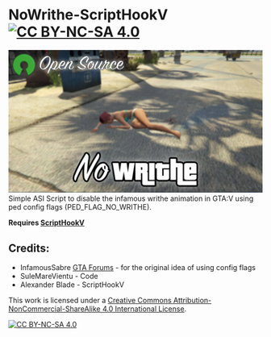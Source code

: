 # NoWrithe-ScriptHookV [![CC BY-NC-SA 4.0][cc-by-nc-sa-shield]][cc-by-nc-sa]
![Screenshot](https://github.com/SuleMareVientu/NoWrithe-ScriptHookV/blob/images/NoWrithe.png?raw=true)
Simple ASI Script to disable the infamous writhe animation in GTA:V using ped config flags (PED_FLAG_NO_WRITHE). 

**Requires [ScriptHookV](http://www.dev-c.com/gtav/scripthookv/)**

## Credits:
- InfamousSabre [GTA Forums](https://gtaforums.com/topic/827579-ped-config-flags/?do=findComment&comment=1068558213) - for the original idea of using config flags
- SuleMareVientu - Code
- Alexander Blade - ScriptHookV

This work is licensed under a
[Creative Commons Attribution-NonCommercial-ShareAlike 4.0 International License][cc-by-nc-sa].

[![CC BY-NC-SA 4.0][cc-by-nc-sa-image]][cc-by-nc-sa]

[cc-by-nc-sa]: http://creativecommons.org/licenses/by-nc-sa/4.0/
[cc-by-nc-sa-image]: https://licensebuttons.net/l/by-nc-sa/4.0/88x31.png
[cc-by-nc-sa-shield]: https://img.shields.io/badge/License-CC%20BY--NC--SA%204.0-lightgrey.svg